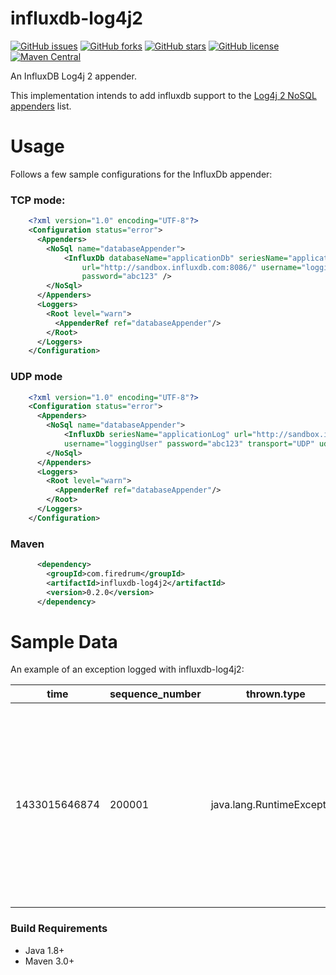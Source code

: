 influxdb-log4j2
=============
[![GitHub issues](https://img.shields.io/github/issues/jhorowitz-firedrum/influxdb-log4j2.svg)](https://github.com/jhorowitz-firedrum/influxdb-log4j2/issues) [![GitHub forks](https://img.shields.io/github/forks/jhorowitz-firedrum/influxdb-log4j2.svg)](https://github.com/jhorowitz-firedrum/influxdb-log4j2/network) [![GitHub stars](https://img.shields.io/github/stars/jhorowitz-firedrum/influxdb-log4j2.svg)](https://github.com/jhorowitz-firedrum/influxdb-log4j2/stargazers) [![GitHub license](https://img.shields.io/badge/license-MIT-blue.svg)](https://raw.githubusercontent.com/jhorowitz-firedrum/influxdb-log4j2/master/LICENSE) [![Maven Central](https://img.shields.io/maven-central/v/com.firedrum/influxdb-log4j2.svg)](https://mvnrepository.com/artifact/com.firedrum/influxdb-log4j2)

An InfluxDB Log4j 2 appender.

This implementation intends to add influxdb support to the [Log4j 2 NoSQL appenders](https://logging.apache.org/log4j/2.x/manual/appenders.html#NoSQLAppender) list.  

# Usage
Follows a few sample configurations for the InfluxDb appender: 

### TCP mode:
```XML
    <?xml version="1.0" encoding="UTF-8"?>
    <Configuration status="error">
      <Appenders>
        <NoSql name="databaseAppender">
			<InfluxDb databaseName="applicationDb" seriesName="applicationLog"
				url="http://sandbox.influxdb.com:8086/" username="loggingUser"
				password="abc123" />
        </NoSql>
      </Appenders>
      <Loggers>
        <Root level="warn">
          <AppenderRef ref="databaseAppender"/>
        </Root>
      </Loggers>
    </Configuration>
```

### UDP mode
```XML
    <?xml version="1.0" encoding="UTF-8"?>
    <Configuration status="error">
      <Appenders>
        <NoSql name="databaseAppender">
			<InfluxDb seriesName="applicationLog" url="http://sandbox.influxdb.com:8086/"
			username="loggingUser" password="abc123" transport="UDP" udpPort="4444" />
        </NoSql>
      </Appenders>
      <Loggers>
        <Root level="warn">
          <AppenderRef ref="databaseAppender"/>
        </Root>
      </Loggers>
    </Configuration>
```

### Maven
```XML
      <dependency>
        <groupId>com.firedrum</groupId>
        <artifactId>influxdb-log4j2</artifactId>
        <version>0.2.0</version>
      </dependency>
```

# Sample Data

An example of an exception logged with influxdb-log4j2:

|time|sequence_number|thrown.type|threadName|source.className|source.lineNumber|thrown.message|source.fileName|contextStack|thrown.stackTrace|marker|date|level|thrown.cause.message|source.methodName|message|thrown.cause.type|millis|thrown.cause.stackTrace|loggerName|
----|---------------|-----------|----------|----------------|-----------------|--------------|---------------|------------|-----------------|------|----|-----|--------------------|-----------------|-------|-----------------|------|-----------------------|----------|
|1433015646874|200001|java.lang.RuntimeException|main|com.cbnt.HelloWorld|13|A Random exception|HelloWorld.java|[]|[{fileName=HelloWorld.java, methodName=testC, className=com.cbnt.HelloWorld, lineNumber=28}, {fileName=HelloWorld.java, methodName=testB, className=com.cbnt.HelloWorld, lineNumber=23}, {fileName=HelloWorld.java, methodName=testA, className=com.cbnt.HelloWorld, lineNumber=19}, {fileName=HelloWorld.java, methodName=main, className=com.cbnt.HelloWorld, lineNumber=11}]||May 30, 2015 4:54:06 PM|ERROR|A Random inner exception|main|Ohhh no, a fucking exception|java.lang.Exception|1433015646746|[{fileName=HelloWorld.java, methodName=testC, className=com.cbnt.HelloWorld, lineNumber=28}, {fileName=HelloWorld.java, methodName=testB, className=com.cbnt.HelloWorld, lineNumber=23}, {fileName=HelloWorld.java, methodName=testA, className=com.cbnt.HelloWorld, lineNumber=19}, {fileName=HelloWorld.java, methodName=main, className=com.cbnt.HelloWorld, lineNumber=11}]|com.cbnt.HelloWorld|

### Build Requirements

* Java 1.8+
* Maven 3.0+